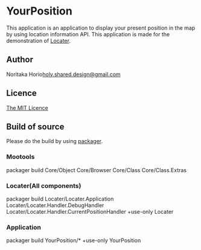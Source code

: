 YourPosition
==================================

This application is an application to display your present position in the map by using location information API.
This application is made for the demonstration of [Locater](https://github.com/holyshared/Locater "Locater"). 

Author
----------------------------------
Noritaka Horio<holy.shared.design@gmail.com>

Licence
----------------------------------
[The MIT Licence ](http://www.opensource.org/licenses/mit-license.php "The MIT Licence ")

Build of source
----------------------------------

Please do the build by using [packager](https://github.com/kamicane/packager "packager").

### Mootools
packager build Core/Object Core/Browser Core/Class Core/Class.Extras

### Locater(All components)
packager build Locater/Locater.Application Locater/Locater.Handler.DebugHandler Locater/Locater.Handler.CurrentPositionHandler +use-only Locater

### Application
packager build YourPosition/* +use-only YourPosition
